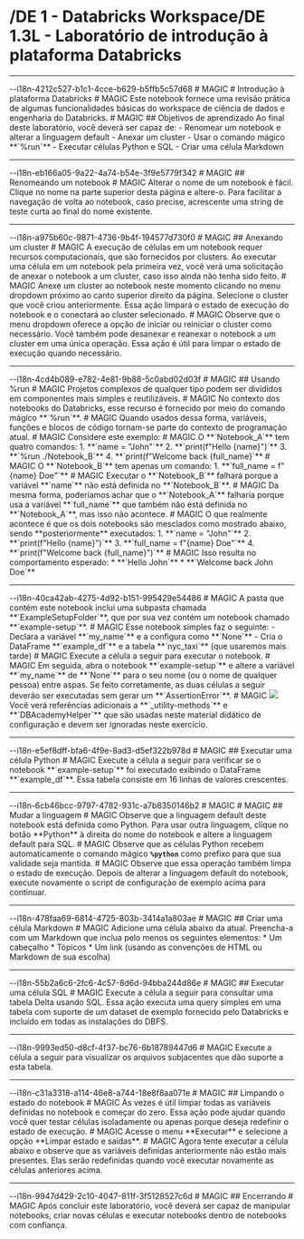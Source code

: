 # /DE 1 - Databricks Workspace/DE 1.3L - Laboratório de introdução à plataforma Databricks
<hr>--i18n-4212c527-b1c1-4cce-b629-b5ffb5c57d68
# MAGIC
# Introdução à plataforma Databricks
# MAGIC
Este notebook fornece uma revisão prática de algumas funcionalidades básicas do workspace de ciência de dados e engenharia do Databricks.
# MAGIC
## Objetivos de aprendizado
Ao final deste laboratório, você deverá ser capaz de:
- Renomear um notebook e alterar a linguagem default
- Anexar um cluster
- Usar o comando mágico **`%run`**
- Executar células Python e SQL
- Criar uma célula Markdown

<hr>--i18n-eb166a05-9a22-4a74-b54e-3f9e5779f342
# MAGIC
## Renomeando um notebook
# MAGIC
Alterar o nome de um notebook é fácil. Clique no nome na parte superior desta página e altere-o. Para facilitar a navegação de volta ao notebook, caso precise, acrescente uma string de teste curta ao final do nome existente.

<hr>--i18n-a975b60c-9871-4736-9b4f-194577d730f0
# MAGIC
## Anexando um cluster
# MAGIC
A execução de células em um notebook requer recursos computacionais, que são fornecidos por clusters. Ao executar uma célula em um notebook pela primeira vez, você verá uma solicitação de anexar o notebook a um cluster, caso isso ainda não tenha sido feito.
# MAGIC
Anexe um cluster ao notebook neste momento clicando no menu dropdown próximo ao canto superior direito da página. Selecione o cluster que você criou anteriormente. Essa ação limpará o estado de execução do notebook e o conectará ao cluster selecionado.
# MAGIC
Observe que o menu dropdown oferece a opção de iniciar ou reiniciar o cluster como necessário. Você também pode desanexar e reanexar o notebook a um cluster em uma única operação. Essa ação é útil para limpar o estado de execução quando necessário.

<hr>--i18n-4cd4b089-e782-4e81-9b88-5c0abd02d03f
# MAGIC
## Usando %run
# MAGIC
Projetos complexos de qualquer tipo podem ser divididos em componentes mais simples e reutilizáveis.
# MAGIC
No contexto dos notebooks do Databricks, esse recurso é fornecido por meio do comando mágico **`%run`**.
# MAGIC
Quando usados dessa forma, variáveis, funções e blocos de código tornam-se parte do contexto de programação atual.
# MAGIC
Considere este exemplo:
# MAGIC
O **`Notebook_A`** tem quatro comandos:
  1. **`name = "John"`**
  2. **`print(f"Hello {name}")`**
  3. **`%run ./Notebook_B`**
  4. **`print(f"Welcome back {full_name}`**
# MAGIC
O **`Notebook_B`** tem apenas um comando:
  1. **`full_name = f"{name} Doe"`**
# MAGIC
Executar o **`Notebook_B`** falhará porque a variável **`name`** não está definida no **`Notebook_B`**.
# MAGIC
Da mesma forma, poderíamos achar que o **`Notebook_A`** falharia porque usa a variável **`full_name`** que também não está definida no **`Notebook_A`**, mas isso não acontece.
# MAGIC
O que realmente acontece é que os dois notebooks são mesclados como mostrado abaixo, sendo **posteriormente** executados:
1. **`name = "John"`**
2. **`print(f"Hello {name}")`**
3. **`full_name = f"{name} Doe"`**
4. **`print(f"Welcome back {full_name}")`**
# MAGIC
Isso resulta no comportamento esperado:
* **`Hello John`**
* **`Welcome back John Doe`**

<hr>--i18n-40ca42ab-4275-4d92-b151-995429e54486
# MAGIC
A pasta que contém este notebook inclui uma subpasta chamada **`ExampleSetupFolder`**, que por sua vez contém um notebook chamado **`example-setup`**.
# MAGIC
Esse notebook simples faz o seguinte:
  - Declara a variável **`my_name`** e a configura como **`None`**
  - Cria o DataFrame **`example_df`** e a tabela **`nyc_taxi`** (que usaremos mais tarde)
# MAGIC
Execute a célula a seguir para executar o notebook.
# MAGIC
Em seguida, abra o notebook **`example-setup`** e altere a variável **`my_name`** de **`None`** para o seu nome (ou o nome de qualquer pessoa) entre aspas. Se feito corretamente, as duas células a seguir deverão ser executadas sem gerar um **`AssertionError`**.
# MAGIC
<img src="https://files.training.databricks.com/images/icon_note_24.png"> Você verá referências adicionais a **`_utility-methods`** e **`DBAcademyHelper`** que são usadas neste material didático de configuração e devem ser ignoradas neste exercício.

<hr>--i18n-e5ef8dff-bfa6-4f9e-8ad3-d5ef322b978d
# MAGIC
## Executar uma célula Python
# MAGIC
Execute a célula a seguir para verificar se o notebook **`example-setup`** foi executado exibindo o DataFrame **`example_df`**. Essa tabela consiste em 16 linhas de valores crescentes.

<hr>--i18n-6cb46bcc-9797-4782-931c-a7b8350146b2
# MAGIC
# MAGIC
## Mudar a linguagem
# MAGIC
Observe que a linguagem default deste notebook está definida como Python. Para usar outra linguagem, clique no botão **Python** à direita do nome do notebook e altere a linguagem default para SQL.
# MAGIC
Observe que as células Python recebem automaticamente o comando mágico <strong><code>&#37;python</code></strong> como prefixo para que sua validade seja mantida. 
# MAGIC
Observe que essa operação também limpa o estado de execução. Depois de alterar a linguagem default do notebook, execute novamente o script de configuração de exemplo acima para continuar.

<hr>--i18n-478faa69-6814-4725-803b-3414a1a803ae
# MAGIC
## Criar uma célula Markdown
# MAGIC
Adicione uma célula abaixo da atual. Preencha-a com um Markdown que inclua pelo menos os seguintes elementos:
* Um cabeçalho
* Tópicos
* Um link (usando as convenções de HTML ou Markdown de sua escolha)

<hr>--i18n-55b2a6c6-2fc6-4c57-8d6d-94bba244d86e
# MAGIC
## Executar uma célula SQL
# MAGIC
Execute a célula a seguir para consultar uma tabela Delta usando SQL. Essa ação executa uma query simples em uma tabela com suporte de um dataset de exemplo fornecido pelo Databricks e incluído em todas as instalações do DBFS.

<hr>--i18n-9993ed50-d8cf-4f37-bc76-6b18789447d6
# MAGIC
Execute a célula a seguir para visualizar os arquivos subjacentes que dão suporte a esta tabela.

<hr>--i18n-c31a3318-a114-46e8-a744-18e8f8aa071e
# MAGIC
## Limpando o estado do notebook
# MAGIC
Às vezes é útil limpar todas as variáveis definidas no notebook e começar do zero.  Essa ação pode ajudar quando você quer testar células isoladamente ou apenas porque deseja redefinir o estado de execução.
# MAGIC
Acesse o menu **Executar** e selecione a opção **Limpar estado e saídas**.
# MAGIC
Agora tente executar a célula abaixo e observe que as variáveis definidas anteriormente não estão mais presentes. Elas serão redefinidas quando você executar novamente as células anteriores acima.

<hr>--i18n-9947d429-2c10-4047-811f-3f5128527c6d
# MAGIC
## Encerrando
# MAGIC
Após concluir este laboratório, você deverá ser capaz de manipular notebooks, criar novas células e executar notebooks dentro de notebooks com confiança.

